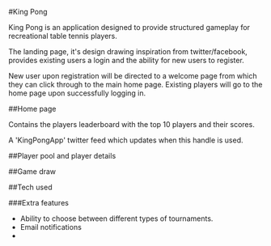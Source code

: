 #King Pong

King Pong is an application designed to provide structured gameplay for recreational table tennis players.

The landing page, it's design drawing inspiration from twitter/facebook, provides existing users a login and the ability for new users to register.

New user upon registration will be directed to a welcome page from which they can click through to the main home page. Existing players will go to the home page upon successfully logging in.

##Home page

Contains the players leaderboard with the top 10 players and their scores.

A 'KingPongApp' twitter feed which updates when this handle is used.

##Player pool and player details


##Game draw


##Tech used


###Extra features
* Ability to choose between different types of tournaments.
* Email notifications
*
